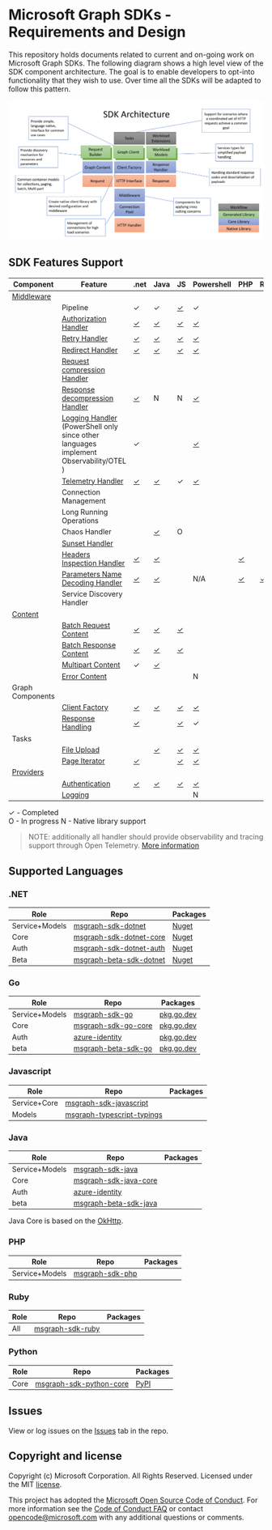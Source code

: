 # Microsoft Graph SDKs - Requirements and Design

This repository holds documents related to current and on-going work on Microsoft Graph SDKs.  The following diagram shows a high level view of the SDK component architecture. The goal is to enable developers to opt-into functionality that they wish to use.  Over time all the SDKs will be adapted to follow this pattern.

![Component Architecture](images/componentArch.png)

## SDK Features Support

| Component |Feature| .net | Java | JS | Powershell | PHP | Ruby | Python | Go | TS |
|--|--|--|--|--|--|--|--|--|--|--|
|[Middleware](middleware/middleware.md)
| | Pipeline                |✓|✓|[✓][js_middleware]|✓| | |[✓][python_middleware]| [✓][go_middleware]|
| | [Authorization Handler](middleware/AuthorizationHandler.md)   |[✓][dotnet_authhandler] |[✓][java_authhandler]|[✓][js_authhandler]|[✓][dotnet_authhandler]| | |[✓][python_authhandler] | N/A |
| | [Retry Handler](middleware/RetryHandler.md)              |[✓][dotnet_retryhandler]|[✓][java_retryhandler]|[✓][js_retryhandler]|[✓][dotnet_retryhandler]| | | [✓][python_retryhandler]| [✓][go_retryhandler]
| | [Redirect Handler](middleware/RedirectHandler.md)        |[✓][dotnet_redirecthandler]|[✓][java_redirecthandler]|[✓][js_redirecthandler]|[✓][dotnet_redirecthandler]| | |✓ | [✓][go_redirecthandler]|
| | [Request compression Handler](middleware/CompressionHandler.md) | | | | | | |
| | [Response decompression Handler](middleware/DecompressionHandler.md) |[✓][dotnet_decompressionhandler]|N|N|[✓][dotnet_decompressionhandler]| |
| | [Logging Handler](middleware/LoggingHandler.md) (PowerShell only since other languages implement Observability/OTEL ) |✓| | |[✓][powershell_logginghandler]| |
| | [Telemetry Handler](middleware/TelemetryHandler.md) |[✓][dotnet_telemetryhandler]|[✓][java_telemetryhandler]|✓|[✓][powershell_telemetryhandler]| | |[✓][python_telemetryhandler] | [✓][go_telemetryhandler]|
| | Connection Management | | | | | |
| | Long Running Operations | | | | | |
| | Chaos Handler | |[✓][java_chaoshandler] |O| | |
| | [Sunset Handler](middleware/SunsetHandler.md) | 
| | [Headers Inspection Handler](middleware/HeadersInspectionHandler.md) | [✓][dotnet_headersinspectionhandler] | [✓][java_headersinspectionhandler] | | | [✓][php_headersinspectionhandler] | | [✓][python_headersinspectionhandler] | [✓][go_headersinspectionhandler] | [✓][typescript_headersinspectionhandler] |
| | [Parameters Name Decoding Handler](middleware/ParametersNameDecodingHandler.md) | [✓][dotnet_paramhandler] | [✓][java_paramhandler] | | N/A | [✓][php_paramhandler] | [✓][ruby_paramhandler] | [✓][python_paramhandler] | [✓][go_paramhandler]
| | Service Discovery Handler | | | | | |
| [Content](content/ContentArchitecturalConstraints.md)
|| [Batch Request Content](content/BatchRequestContent.md)     |[✓][dotnet_batchrequestcontent]|[✓][java_batchrequestcontent]|[✓][js_batchrequestcontent]| | |
|| [Batch Response Content](content/BatchResponseContent.md)   |[✓][dotnet_batchrequestcontent]|[✓][java_batchresponsecontent]|[✓][js_batchresponsecontent] | | |
|| [Multipart Content](content/MultipartContent.md)            |✓|[✓][java_multipartcontent]| | | |
|| [Error Content](content/ErrorContent.md)            | | | |N| |
| Graph Components
|| [Client Factory](GraphClientFactory.md)           |[✓][dotnet_clientfactory]|[✓][java_httpclients]|[✓][js_graphclientfactory]|[✓][dotnet_clientfactory]| | |[✓][python_graphclientfactory] | [✓][go_graphclientfactory]
|| [Response Handling](ResponseHandler.md) |[✓][dotnet_responsehandler]| |[✓][js_responsehandler]|✓||
| Tasks
|| [File Upload](tasks/FileUploadTask.md)                | |[✓][java_largefileupload]|[✓][js_fileuploadtask] |[✓][powershell_fileupload] | |
|| [Page Iterator](tasks/PageIteratorTask.md)            |[✓][dotnet_pageiteratortask]||[✓][js_pageiteratortask] |[✓][powershell_pageiterator]| |
| [Providers](providers/providers.md)
|| [Authentication](providers/AuthenticationProvider.md)              |[✓][dotnet_authprovider]|[✓][java_authprovider]|[✓][js_authprovider]|[✓][powershell_authprovider]| | | | [✓][go_authprovider]|
|| [Logging](providers/LoggingProvider.md)                     | | | |N| |

✓ - Completed  
O - In progress
N - Native library support

> NOTE: additionally all handler should provide observability and tracing support through Open Telemetry. [More information](./Observability.md)

## Supported Languages

### .NET

|Role| Repo | Packages |
|--|--|--|
|Service+Models|[msgraph-sdk-dotnet](https://github.com/microsoftgraph/msgraph-sdk-dotnet)|[Nuget](https://www.nuget.org/packages/Microsoft.Graph/)|
|Core|[msgraph-sdk-dotnet-core](https://github.com/microsoftgraph/msgraph-sdk-dotnet-core)|[Nuget](https://www.nuget.org/packages/Microsoft.Graph.Core/)|
|Auth|[msgraph-sdk-dotnet-auth](https://github.com/microsoftgraph/msgraph-sdk-dotnet-auth)|[Nuget](https://www.nuget.org/packages/Microsoft.Graph.Auth/)|
|Beta|[msgraph-beta-sdk-dotnet](https://github.com/microsoftgraph/msgraph-beta-sdk-dotnet)|[Nuget](https://www.nuget.org/packages/Microsoft.Graph.Beta/)|

### Go

|Role| Repo | Packages |
|--|--|--|
|Service+Models|[msgraph-sdk-go](https://github.com/microsoftgraph/msgraph-sdk-go)|[pkg.go.dev](https://pkg.go.dev/github.com/microsoftgraph/msgraph-sdk-go/)|
|Core|[msgraph-sdk-go-core](https://github.com/microsoftgraph/msgraph-sdk-go-core)|[pkg.go.dev](https://pkg.go.dev/github.com/microsoftgraph/msgraph-sdk-go-core/)|
|Auth|[azure-identity](https://github.com/Azure/azure-sdk-for-go/tree/main/sdk/azidentity)|[pkg.go.dev](https://pkg.go.dev/github.com/Azure/azure-sdk-for-go/sdk/azidentity)|
|beta|[msgraph-beta-sdk-go](https://github.com/microsoftgraph/msgraph-beta-sdk-go)|[pkg.go.dev](https://pkg.go.dev/github.com/microsoftgraph/msgraph-beta-sdk-go/)|

### Javascript

|Role| Repo | Packages |
|--|--|--|
|Service+Core|[msgraph-sdk-javascript](https://github.com/microsoftgraph/msgraph-sdk-javascript)||
|Models|[msgraph-typescript-typings](https://github.com/microsoftgraph/msgraph-typescript-typings)|

### Java

|Role| Repo | Packages |
|--|--|--|
|Service+Models|[msgraph-sdk-java](https://github.com/microsoftgraph/msgraph-sdk-java)||
|Core|[msgraph-sdk-java-core](https://github.com/microsoftgraph/msgraph-sdk-java-core)||
|Auth|[azure-identity](https://github.com/Azure/azure-sdk-for-java/tree/main/sdk/identity/azure-identity)||
|beta|[msgraph-beta-sdk-java](https://github.com/microsoftgraph/msgraph-beta-sdk-java)||

Java Core is based on the [OkHttp](https://github.com/square/okhttp).

### PHP

|Role| Repo | Packages |
|--|--|--|
|Service+Models|[msgraph-sdk-php](https://github.com/microsoftgraph/msgraph-sdk-php)|

### Ruby

|Role| Repo | Packages |
|--|--|--|
|All|[msgraph-sdk-ruby](https://github.com/microsoftgraph/msgraph-sdk-ruby)|

### Python

|Role| Repo | Packages |
|--|--|--|
|Core|[msgraph-sdk-python-core](https://github.com/microsoftgraph/msgraph-sdk-python-core)|[PyPI](https://pypi.org/project/msgraph-core/)

## Issues

View or log issues on the [Issues](https://github.com/microsoftgraph/msgraph-sdk-design/issues) tab in the repo.

## Copyright and license

Copyright (c) Microsoft Corporation. All Rights Reserved. Licensed under the MIT [license](LICENSE).

This project has adopted the [Microsoft Open Source Code of Conduct](https://opensource.microsoft.com/codeofconduct/). For more information see the [Code of Conduct FAQ](https://opensource.microsoft.com/codeofconduct/faq/) or contact [opencode@microsoft.com](mailto:opencode@microsoft.com) with any additional questions or comments.

[java_authprovider]: https://github.com/Azure/azure-sdk-for-java/tree/main/sdk/identity/azure-identity
[java_authhandler]: https://github.com/microsoftgraph/msgraph-sdk-java-core/blob/dev/src/main/java/com/microsoft/graph/httpcore/AuthenticationHandler.java
[java_chaoshandler]: https://github.com/microsoftgraph/msgraph-sdk-java-core/blob/dev/src/main/java/com/microsoft/graph/httpcore/ChaosHttpHandler.java
[java_redirecthandler]: https://github.com/microsoftgraph/msgraph-sdk-java-core/blob/dev/src/main/java/com/microsoft/graph/httpcore/RedirectHandler.java
[java_retryhandler]: https://github.com/microsoftgraph/msgraph-sdk-java-core/blob/dev/src/main/java/com/microsoft/graph/httpcore/RetryHandler.java
[java_telemetryhandler]: https://github.com/microsoftgraph/msgraph-sdk-java-core/blob/dev/src/main/java/com/microsoft/graph/httpcore/TelemetryHandler.java
[java_batchrequestcontent]: https://github.com/microsoftgraph/msgraph-sdk-java-core/blob/dev/src/main/java/com/microsoft/graph/content/BatchRequestContent.java
[java_batchresponsecontent]: https://github.com/microsoftgraph/msgraph-sdk-java-core/blob/dev/src/main/java/com/microsoft/graph/content/BatchResponseContent.java
[java_multipartcontent]: https://github.com/microsoftgraph/msgraph-sdk-java/blob/dev/src/main/java/com/microsoft/graph/models/extensions/Multipart.java
[java_largefileupload]: https://github.com/microsoftgraph/msgraph-sdk-java-core/blob/dev/src/main/java/com/microsoft/graph/tasks/LargeFileUploadRequest.java
[java_httpclients]: https://github.com/microsoftgraph/msgraph-sdk-java-core/blob/dev/src/main/java/com/microsoft/graph/httpcore/HttpClients.java
[java_paramhandler]: https://github.com/microsoft/kiota-java/blob/main/components/http/okHttp/src/main/java/com/microsoft/kiota/http/middleware/ParametersNameDecodingHandler.java
[java_headersinspectionhandler]: https://github.com/microsoft/kiota-java/blob/main/components/http/okHttp/src/main/java/com/microsoft/kiota/http/middleware/HeadersInspectionHandler.java

[dotnet_authprovider]: https://github.com/Azure/azure-sdk-for-net/tree/main/sdk/identity/Azure.Identity
[dotnet_retryhandler]: https://github.com/microsoftgraph/msgraph-sdk-dotnet-core/blob/dev/src/Microsoft.Graph.Core/Requests/Middleware/RetryHandler.cs
[dotnet_redirecthandler]: https://github.com/microsoftgraph/msgraph-sdk-dotnet-core/blob/dev/src/Microsoft.Graph.Core/Requests/Middleware/RedirectHandler.cs
[dotnet_authhandler]: https://github.com/microsoftgraph/msgraph-sdk-dotnet-core/blob/dev/src/Microsoft.Graph.Core/Requests/Middleware/AuthenticationHandler.cs
[dotnet_decompressionhandler]: https://github.com/microsoftgraph/msgraph-sdk-dotnet-core/blob/dev/src/Microsoft.Graph.Core/Requests/Middleware/CompressionHandler.cs
[dotnet_clientfactory]: https://github.com/microsoftgraph/msgraph-sdk-dotnet-core/blob/dev/src/Microsoft.Graph.Core/Requests/GraphClientFactory.cs
[dotnet_batchrequestcontent]: https://github.com/microsoftgraph/msgraph-sdk-dotnet-core/blob/dev/src/Microsoft.Graph.Core/Requests/Content/BatchRequestContent.cs
[dotnet_batchresponsecontent]: https://github.com/microsoftgraph/msgraph-sdk-dotnet-core/blob/dev/src/Microsoft.Graph.Core/Requests/Content/BatchResponseContent.cs
[dotnet_responsehandler]: https://github.com/microsoftgraph/msgraph-sdk-dotnet-core/blob/dev/src/Microsoft.Graph.Core/Requests/ResponseHandler.cs
[dotnet_pageiteratortask]: https://github.com/microsoftgraph/msgraph-sdk-dotnet-core/blob/dev/src/Microsoft.Graph.Core/Tasks/PageIterator.cs
[dotnet_telemetryhandler]: https://github.com/microsoftgraph/msgraph-sdk-dotnet-core/blob/dev/src/Microsoft.Graph.Core/Requests/GraphClientFactory.cs
[dotnet_paramhandler]: https://github.com/microsoft/kiota-dotnet/blob/main/src/http/httpClient/Middleware/ParametersNameDecodingHandler.cs
[dotnet_headersinspectionhandler]: https://github.com/microsoft/kiota-dotnet/blob/main/src/http/httpClient/Middleware/HeadersInspectionHandler.cs

[js_middleware]: https://github.com/microsoftgraph/msgraph-sdk-javascript/blob/dev/src/middleware/IMiddleware.ts
[js_authhandler]: https://github.com/microsoftgraph/msgraph-sdk-javascript/blob/dev/src/middleware/AuthenticationHandler.ts
[js_responsehandler]: https://github.com/microsoftgraph/msgraph-sdk-javascript/blob/dev/src/GraphResponseHandler.ts
[js_batchrequestcontent]: https://github.com/microsoftgraph/msgraph-sdk-javascript/blob/dev/src/content/BatchRequestContent.ts
[js_batchresponsecontent]: https://github.com/microsoftgraph/msgraph-sdk-javascript/blob/dev/src/content/BatchResponseContent.ts
[js_fileuploadtask]: https://github.com/microsoftgraph/msgraph-sdk-javascript/blob/dev/src/tasks/LargeFileUploadTask.ts
[js_pageiteratortask]: https://github.com/microsoftgraph/msgraph-sdk-javascript/blob/dev/src/tasks/PageIterator.ts
[js_redirecthandler]: https://github.com/microsoftgraph/msgraph-sdk-javascript/blob/dev/src/middleware/RedirectHandler.ts
[js_retryhandler]: https://github.com/microsoftgraph/msgraph-sdk-javascript/blob/dev/src/middleware/RetryHandler.ts
[js_graphclientfactory]: https://github.com/microsoftgraph/msgraph-sdk-javascript/blob/dev/src/HTTPClientFactory.ts
[js_authprovider]: https://github.com/microsoftgraph/msgraph-sdk-javascript/blob/dev/src/MSALAuthenticationProvider.ts

[python_middleware]: https://github.com/microsoftgraph/msgraph-sdk-python-core/blob/dev/msgraph/core/middleware/middleware.py
[python_authhandler]: https://github.com/microsoftgraph/msgraph-sdk-python-core/blob/dev/msgraph/core/middleware/authorization.py
[python_retryhandler]: https://github.com/microsoftgraph/msgraph-sdk-python-core/blob/dev/msgraph/core/middleware/retry.py
[python_graphclientfactory]: https://github.com/microsoftgraph/msgraph-sdk-python-core/blob/dev/msgraph/core/_client_factory.py
[python_telemetryhandler]: https://github.com/microsoftgraph/msgraph-sdk-python-core/blob/dev/msgraph/core/middleware/telemetry.py
[python_paramhandler]: https://github.com/microsoft/kiota-http-python/blob/main/kiota_http/middleware/parameters_name_decoding_handler.py
[python_headersinspectionhandler]: https://github.com/microsoft/kiota-http-python/blob/main/kiota_http/middleware/headers_inspection_handler.py

[go_middleware]: https://github.com/microsoft/kiota/blob/main/http/go/nethttp/pipeline.go
[go_authprovider]: https://github.com/microsoft/kiota/tree/main/authentication/go/azure
[go_retryhandler]: https://github.com/microsoft/kiota/blob/main/http/go/nethttp/retry_handler.go
[go_redirecthandler]: https://github.com/microsoft/kiota/blob/main/http/go/nethttp/redirect_handler.go
[go_graphclientfactory]: https://github.com/microsoftgraph/msgraph-sdk-go-core/blob/main/graph_client_factory.go
[go_telemetryhandler]: https://github.com/microsoftgraph/msgraph-sdk-go-core/blob/main/graph_telemetry_handler.go
[go_paramhandler]: https://github.com/microsoft/kiota-http-go/blob/main/parameters_name_decoding_handler.go
[go_headersinspectionhandler]: https://github.com/microsoft/kiota-http-go/blob/main/headers_inspection_handler.go

[powershell_telemetryhandler]: https://github.com/microsoftgraph/msgraph-sdk-powershell/blob/dev/src/Authentication/Authentication/Helpers/HttpHelpers.cs
[powershell_logginghandler]: https://github.com/microsoftgraph/msgraph-sdk-powershell/blob/dev/tools/Custom/Module.cs
[powershell_fileupload]: https://github.com/microsoftgraph/msgraph-sdk-powershell/blob/dev/tools/Custom/FileUploadCmdlet.cs
[powershell_pageiterator]: https://github.com/microsoftgraph/msgraph-sdk-powershell/blob/dev/tools/Custom/ListCmdlet.cs
[powershell_authprovider]: https://github.com/microsoftgraph/msgraph-sdk-powershell/blob/dev/src/Authentication/Authentication/Cmdlets/ConnectMgGraph.cs

[php_paramhandler]: https://github.com/microsoft/kiota-http-guzzle-php/blob/dev/src/Middleware/ParametersNameDecodingHandler.php
[php_headersinspectionhandler]: https://github.com/microsoft/kiota-http-guzzle-php/blob/dev/src/Middleware/HeadersInspectionHandler.php

[ruby_paramhandler]: https://github.com/microsoft/kiota-http-ruby/blob/main/lib/microsoft_kiota_faraday/middleware/parameters_name_decoding_handler.rb

[typescript_headersinspectionhandler]: https://github.com/microsoft/kiota-typescript/blob/main/packages/http/fetch/src/middlewares/headersInspectionHandler.ts
